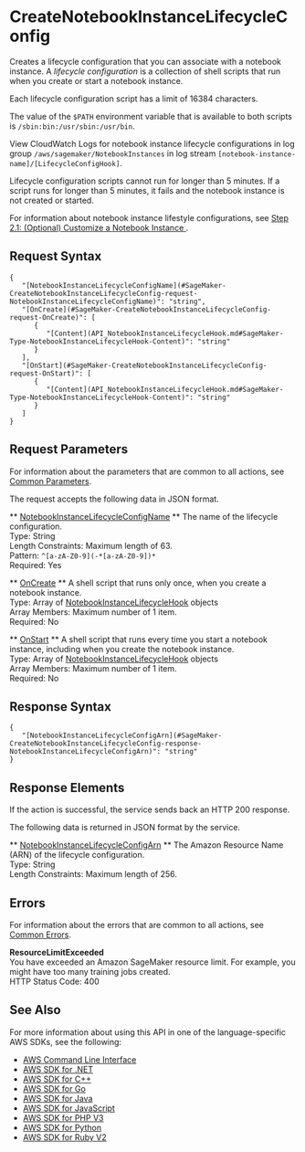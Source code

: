 # CreateNotebookInstanceLifecycleConfig<a name="API_CreateNotebookInstanceLifecycleConfig"></a>

Creates a lifecycle configuration that you can associate with a notebook instance\. A *lifecycle configuration* is a collection of shell scripts that run when you create or start a notebook instance\.

Each lifecycle configuration script has a limit of 16384 characters\.

The value of the `$PATH` environment variable that is available to both scripts is `/sbin:bin:/usr/sbin:/usr/bin`\.

View CloudWatch Logs for notebook instance lifecycle configurations in log group `/aws/sagemaker/NotebookInstances` in log stream `[notebook-instance-name]/[LifecycleConfigHook]`\.

Lifecycle configuration scripts cannot run for longer than 5 minutes\. If a script runs for longer than 5 minutes, it fails and the notebook instance is not created or started\.

For information about notebook instance lifestyle configurations, see [Step 2\.1: \(Optional\) Customize a Notebook Instance ](notebook-lifecycle-config.md)\.

## Request Syntax<a name="API_CreateNotebookInstanceLifecycleConfig_RequestSyntax"></a>

```
{
   "[NotebookInstanceLifecycleConfigName](#SageMaker-CreateNotebookInstanceLifecycleConfig-request-NotebookInstanceLifecycleConfigName)": "string",
   "[OnCreate](#SageMaker-CreateNotebookInstanceLifecycleConfig-request-OnCreate)": [ 
      { 
         "[Content](API_NotebookInstanceLifecycleHook.md#SageMaker-Type-NotebookInstanceLifecycleHook-Content)": "string"
      }
   ],
   "[OnStart](#SageMaker-CreateNotebookInstanceLifecycleConfig-request-OnStart)": [ 
      { 
         "[Content](API_NotebookInstanceLifecycleHook.md#SageMaker-Type-NotebookInstanceLifecycleHook-Content)": "string"
      }
   ]
}
```

## Request Parameters<a name="API_CreateNotebookInstanceLifecycleConfig_RequestParameters"></a>

For information about the parameters that are common to all actions, see [Common Parameters](CommonParameters.md)\.

The request accepts the following data in JSON format\.

 ** [NotebookInstanceLifecycleConfigName](#API_CreateNotebookInstanceLifecycleConfig_RequestSyntax) **   <a name="SageMaker-CreateNotebookInstanceLifecycleConfig-request-NotebookInstanceLifecycleConfigName"></a>
The name of the lifecycle configuration\.  
Type: String  
Length Constraints: Maximum length of 63\.  
Pattern: `^[a-zA-Z0-9](-*[a-zA-Z0-9])*`   
Required: Yes

 ** [OnCreate](#API_CreateNotebookInstanceLifecycleConfig_RequestSyntax) **   <a name="SageMaker-CreateNotebookInstanceLifecycleConfig-request-OnCreate"></a>
A shell script that runs only once, when you create a notebook instance\.  
Type: Array of [NotebookInstanceLifecycleHook](API_NotebookInstanceLifecycleHook.md) objects  
Array Members: Maximum number of 1 item\.  
Required: No

 ** [OnStart](#API_CreateNotebookInstanceLifecycleConfig_RequestSyntax) **   <a name="SageMaker-CreateNotebookInstanceLifecycleConfig-request-OnStart"></a>
A shell script that runs every time you start a notebook instance, including when you create the notebook instance\.  
Type: Array of [NotebookInstanceLifecycleHook](API_NotebookInstanceLifecycleHook.md) objects  
Array Members: Maximum number of 1 item\.  
Required: No

## Response Syntax<a name="API_CreateNotebookInstanceLifecycleConfig_ResponseSyntax"></a>

```
{
   "[NotebookInstanceLifecycleConfigArn](#SageMaker-CreateNotebookInstanceLifecycleConfig-response-NotebookInstanceLifecycleConfigArn)": "string"
}
```

## Response Elements<a name="API_CreateNotebookInstanceLifecycleConfig_ResponseElements"></a>

If the action is successful, the service sends back an HTTP 200 response\.

The following data is returned in JSON format by the service\.

 ** [NotebookInstanceLifecycleConfigArn](#API_CreateNotebookInstanceLifecycleConfig_ResponseSyntax) **   <a name="SageMaker-CreateNotebookInstanceLifecycleConfig-response-NotebookInstanceLifecycleConfigArn"></a>
The Amazon Resource Name \(ARN\) of the lifecycle configuration\.  
Type: String  
Length Constraints: Maximum length of 256\.

## Errors<a name="API_CreateNotebookInstanceLifecycleConfig_Errors"></a>

For information about the errors that are common to all actions, see [Common Errors](CommonErrors.md)\.

 **ResourceLimitExceeded**   
 You have exceeded an Amazon SageMaker resource limit\. For example, you might have too many training jobs created\.   
HTTP Status Code: 400

## See Also<a name="API_CreateNotebookInstanceLifecycleConfig_SeeAlso"></a>

For more information about using this API in one of the language\-specific AWS SDKs, see the following:
+  [AWS Command Line Interface](https://docs.aws.amazon.com/goto/aws-cli/sagemaker-2017-07-24/CreateNotebookInstanceLifecycleConfig) 
+  [AWS SDK for \.NET](https://docs.aws.amazon.com/goto/DotNetSDKV3/sagemaker-2017-07-24/CreateNotebookInstanceLifecycleConfig) 
+  [AWS SDK for C\+\+](https://docs.aws.amazon.com/goto/SdkForCpp/sagemaker-2017-07-24/CreateNotebookInstanceLifecycleConfig) 
+  [AWS SDK for Go](https://docs.aws.amazon.com/goto/SdkForGoV1/sagemaker-2017-07-24/CreateNotebookInstanceLifecycleConfig) 
+  [AWS SDK for Java](https://docs.aws.amazon.com/goto/SdkForJava/sagemaker-2017-07-24/CreateNotebookInstanceLifecycleConfig) 
+  [AWS SDK for JavaScript](https://docs.aws.amazon.com/goto/AWSJavaScriptSDK/sagemaker-2017-07-24/CreateNotebookInstanceLifecycleConfig) 
+  [AWS SDK for PHP V3](https://docs.aws.amazon.com/goto/SdkForPHPV3/sagemaker-2017-07-24/CreateNotebookInstanceLifecycleConfig) 
+  [AWS SDK for Python](https://docs.aws.amazon.com/goto/boto3/sagemaker-2017-07-24/CreateNotebookInstanceLifecycleConfig) 
+  [AWS SDK for Ruby V2](https://docs.aws.amazon.com/goto/SdkForRubyV2/sagemaker-2017-07-24/CreateNotebookInstanceLifecycleConfig) 